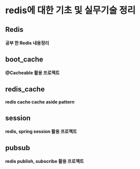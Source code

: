 ﻿# redis에 대한 기초 및 실무기술 정리

## Redis
#### 공부 한 Redis 내용정리

## boot_cache
#### @Cacheable 활용 프로젝트

## redis_cache
#### redis cache cache aside pattern

## session
#### redis, spring session 활용 프로젝트

## pubsub
#### redis publish, subscribe 활용 프로젝트
